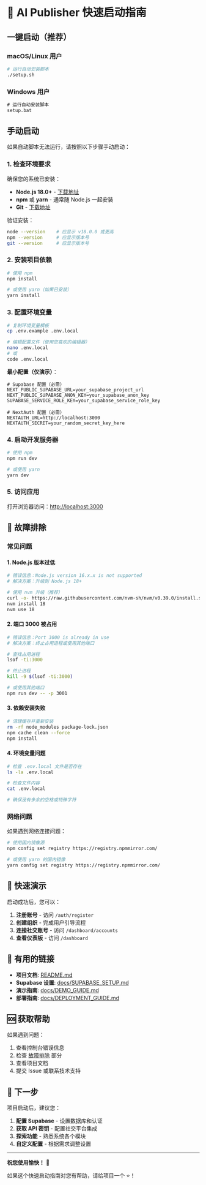 # 🚀 AI Publisher 快速启动指南

## 一键启动（推荐）

### macOS/Linux 用户
```bash
# 运行自动安装脚本
./setup.sh
```

### Windows 用户
```cmd
# 运行自动安装脚本
setup.bat
```

## 手动启动

如果自动脚本无法运行，请按照以下步骤手动启动：

### 1. 检查环境要求

确保您的系统已安装：
- **Node.js 18.0+** - [下载地址](https://nodejs.org/)
- **npm** 或 **yarn** - 通常随 Node.js 一起安装
- **Git** - [下载地址](https://git-scm.com/)

验证安装：
```bash
node --version    # 应显示 v18.0.0 或更高
npm --version     # 应显示版本号
git --version     # 应显示版本号
```

### 2. 安装项目依赖

```bash
# 使用 npm
npm install

# 或使用 yarn（如果已安装）
yarn install
```

### 3. 配置环境变量

```bash
# 复制环境变量模板
cp .env.example .env.local

# 编辑配置文件（使用您喜欢的编辑器）
nano .env.local
# 或
code .env.local
```

**最小配置（仅演示）**：
```env
# Supabase 配置（必需）
NEXT_PUBLIC_SUPABASE_URL=your_supabase_project_url
NEXT_PUBLIC_SUPABASE_ANON_KEY=your_supabase_anon_key
SUPABASE_SERVICE_ROLE_KEY=your_supabase_service_role_key

# NextAuth 配置（必需）
NEXTAUTH_URL=http://localhost:3000
NEXTAUTH_SECRET=your_random_secret_key_here
```

### 4. 启动开发服务器

```bash
# 使用 npm
npm run dev

# 或使用 yarn
yarn dev
```

### 5. 访问应用

打开浏览器访问：[http://localhost:3000](http://localhost:3000)

## 🔧 故障排除

### 常见问题

#### 1. Node.js 版本过低
```bash
# 错误信息：Node.js version 16.x.x is not supported
# 解决方案：升级到 Node.js 18+

# 使用 nvm 升级（推荐）
curl -o- https://raw.githubusercontent.com/nvm-sh/nvm/v0.39.0/install.sh | bash
nvm install 18
nvm use 18
```

#### 2. 端口 3000 被占用
```bash
# 错误信息：Port 3000 is already in use
# 解决方案：终止占用进程或使用其他端口

# 查找占用进程
lsof -ti:3000

# 终止进程
kill -9 $(lsof -ti:3000)

# 或使用其他端口
npm run dev -- -p 3001
```

#### 3. 依赖安装失败
```bash
# 清理缓存并重新安装
rm -rf node_modules package-lock.json
npm cache clean --force
npm install
```

#### 4. 环境变量问题
```bash
# 检查 .env.local 文件是否存在
ls -la .env.local

# 检查文件内容
cat .env.local

# 确保没有多余的空格或特殊字符
```

### 网络问题

如果遇到网络连接问题：

```bash
# 使用国内镜像源
npm config set registry https://registry.npmmirror.com/

# 或使用 yarn 的国内镜像
yarn config set registry https://registry.npmmirror.com/
```

## 📱 快速演示

启动成功后，您可以：

1. **注册账号** - 访问 `/auth/register`
2. **创建组织** - 完成用户引导流程
3. **连接社交账号** - 访问 `/dashboard/accounts`
4. **查看仪表板** - 访问 `/dashboard`

## 🔗 有用的链接

- **项目文档**: [README.md](./README.md)
- **Supabase 设置**: [docs/SUPABASE_SETUP.md](./docs/SUPABASE_SETUP.md)
- **演示指南**: [docs/DEMO_GUIDE.md](./docs/DEMO_GUIDE.md)
- **部署指南**: [docs/DEPLOYMENT_GUIDE.md](./docs/DEPLOYMENT_GUIDE.md)

## 🆘 获取帮助

如果遇到问题：

1. 查看控制台错误信息
2. 检查 [故障排除](#故障排除) 部分
3. 查看项目文档
4. 提交 Issue 或联系技术支持

## 🎯 下一步

项目启动后，建议您：

1. **配置 Supabase** - 设置数据库和认证
2. **获取 API 密钥** - 配置社交平台集成
3. **探索功能** - 熟悉系统各个模块
4. **自定义配置** - 根据需求调整设置

---

**祝您使用愉快！** 🎉

如果这个快速启动指南对您有帮助，请给项目一个 ⭐️！
